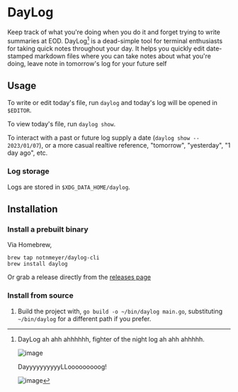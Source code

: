 # DayLog

Keep track of what you're doing when you do it and forget trying to write summaries at EOD. DayLog[^1] is a dead-simple tool for terminal enthusiasts for taking quick notes throughout your day. It helps you quickly edit date-stamped markdown files where you can take notes about what you're doing, leave note in tomorrow's log for your future self

## Usage

To write or edit today's file, run `daylog` and today's log will be opened in `$EDITOR`.

To view today's file, run `daylog show`.

To interact with a past or future log supply a date (`daylog show -- 2023/01/07`), or a more casual realtive reference, "tomorrow", "yesterday", "1 day ago", etc.

### Log storage

Logs are stored in `$XDG_DATA_HOME/daylog`.

## Installation

### Install a prebuilt binary

Via Homebrew,

```
brew tap notnmeyer/daylog-cli
brew install daylog
```

Or grab a release directly from the [releases page]()

### Install from source

1. Build the project with, `go build -o ~/bin/daylog main.go`, substituting `~/bin/daylog` for a different path if you prefer.

[^1]: DayLog ah ahh ahhhhhh, fighter of the night log ah ahh ahhhhh.

    ![image](https://github.com/notnmeyer/daylog-cli/assets/672246/fa27a3ec-8044-4813-bfb0-3494eab97a98)

    DayyyyyyyyyyLLooooooooog!
    
    ![image](https://github.com/notnmeyer/daylog-cli/assets/672246/949b7eee-aa63-484a-a366-231462ac9563)
